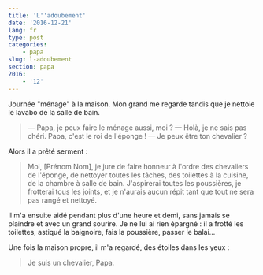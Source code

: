 ```yaml
---
title: 'L''adoubement'
date: '2016-12-21'
lang: fr
type: post
categories:
    - papa
slug: l-adoubement
section: papa
2016:
    - '12'
---
```


Journée "ménage" à la maison. Mon grand me regarde tandis que je nettoie le lavabo de la salle de bain.

<!-- more -->

> — Papa, je peux faire le ménage aussi, moi ?
> — Holà, je ne sais pas chéri. Papa, c'est le roi de l'éponge !
> — Je peux être ton chevalier ?

Alors il a prêté serment :

> Moi, [Prénom Nom], je jure de faire honneur à l'ordre des chevaliers de l'éponge, de nettoyer toutes les tâches, des toilettes à la cuisine, de la chambre à salle de bain. J'aspirerai toutes les poussières, je frotterai tous les joints, et je n'aurais aucun répit tant que tout ne sera pas rangé et nettoyé.

Il m'a ensuite aidé pendant plus d'une heure et demi, sans jamais se plaindre et avec un grand sourire. Je ne lui ai rien épargné : il a frotté les toilettes, astiqué la baignoire, fais la poussière, passer le balai… 

Une fois la maison propre, il m'a regardé, des étoiles dans les yeux :

> Je suis un chevalier, Papa.